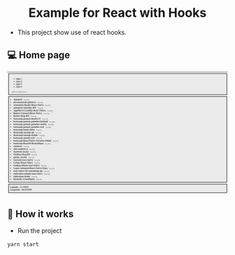 <h1 align="center">Example for React with Hooks</h1>

 - This project show use of react hooks.

## 💻  Home page


<p align="center">
<img src="./demo/demo1.png" alt="demo1" title="demo1">
</p>


## 🎩 How it works

 - Run the project
```sh
yarn start
```